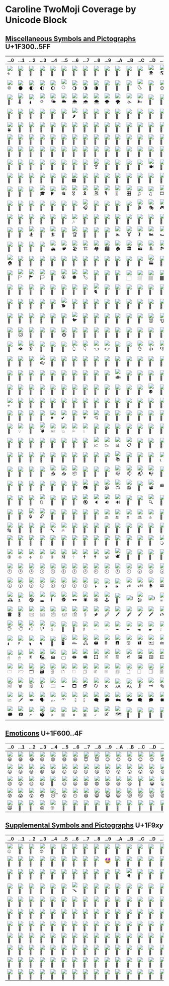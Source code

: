 # Caroline TwoMoji Coverage by Unicode Block

## [Miscellaneous Symbols and Pictographs](http://www.unicode.org/charts/beta/nameslist/c_1F300.html) U+1F300..5FF

| ...0	| ...1	| ...2	| ...3	| ...4	| ...5	| ...6	| ...7	| ...8	| ...9	| ...A	| ...B	| ...C	| ...D	| ...E	| ...F	|
| ----	| ----	| ----	| ----	| ----	| ----	| ----	| ----	| ----	| ----	| ----	| ----	| ----	| ----	| ----	| ----	|
| ![&#x1f300;](./png/1f300.png)	| ![&#x1f301;](./png/1f301.png)	| ![&#x1f302;](./png/1f302.png)	| ![&#x1f303;](./png/1f303.png)	| ![&#x1f304;](./png/1f304.png)	| ![&#x1f305;](./png/1f305.png)	| ![&#x1f306;](./png/1f306.png)	| ![&#x1f307;](./png/1f307.png)	| ![&#x1f308;](./png/1f308.png)	| ![&#x1f309;](./png/1f309.png)	| ![&#x1f30a;](./png/1f30a.png)	| ![&#x1f30b;](./png/1f30b.png)	| ![&#x1f30c;](./png/1f30c.png)	| ![&#x1f30d;](./png/1f30d.png)	| ![&#x1f30e;](./png/1f30e.png)	| ![&#x1f30f;](./png/1f30f.png)
| ![&#x1f310;](./png/1f310.png)	| ![&#x1f311;](./png/1f311.png)	| ![&#x1f312;](./png/1f312.png)	| ![&#x1f313;](./png/1f313.png)	| ![&#x1f314;](./png/1f314.png)	| ![&#x1f315;](./png/1f315.png)	| ![&#x1f316;](./png/1f316.png)	| ![&#x1f317;](./png/1f317.png)	| ![&#x1f318;](./png/1f318.png)	| ![&#x1f319;](./png/1f319.png)	| ![&#x1f31a;](./png/1f31a.png)	| ![&#x1f31b;](./png/1f31b.png)	| ![&#x1f31c;](./png/1f31c.png)	| ![&#x1f31d;](./png/1f31d.png)	| ![&#x1f31e;](./png/1f31e.png)	| ![&#x1f31f;](./png/1f31f.png)
| ![&#x1f320;](./png/1f320.png)	| ![&#x1f321;](./png/1f321.png)	| ![&#x1f322;](./png/1f322.png)	| ![&#x1f323;](./png/1f323.png)	| ![&#x1f324;](./png/1f324.png)	| ![&#x1f325;](./png/1f325.png)	| ![&#x1f326;](./png/1f326.png)	| ![&#x1f327;](./png/1f327.png)	| ![&#x1f328;](./png/1f328.png)	| ![&#x1f329;](./png/1f329.png)	| ![&#x1f32a;](./png/1f32a.png)	| ![&#x1f32b;](./png/1f32b.png)	| ![&#x1f32c;](./png/1f32c.png)	| ![&#x1f32d;](./png/1f32d.png)	| ![&#x1f32e;](./png/1f32e.png)	| ![&#x1f32f;](./png/1f32f.png)
| ![&#x1f330;](./png/1f330.png)	| ![&#x1f331;](./png/1f331.png)	| ![&#x1f332;](./png/1f332.png)	| ![&#x1f333;](./png/1f333.png)	| ![&#x1f334;](./png/1f334.png)	| ![&#x1f335;](./png/1f335.png)	| ![&#x1f336;](./png/1f336.png)	| ![&#x1f337;](./png/1f337.png)	| ![&#x1f338;](./png/1f338.png)	| ![&#x1f339;](./png/1f339.png)	| ![&#x1f33a;](./png/1f33a.png)	| ![&#x1f33b;](./png/1f33b.png)	| ![&#x1f33c;](./png/1f33c.png)	| ![&#x1f33d;](./png/1f33d.png)	| ![&#x1f33e;](./png/1f33e.png)	| ![&#x1f33f;](./png/1f33f.png)
| ![&#x1f340;](./png/1f340.png)	| ![&#x1f341;](./png/1f341.png)	| ![&#x1f342;](./png/1f342.png)	| ![&#x1f343;](./png/1f343.png)	| ![&#x1f344;](./png/1f344.png)	| ![&#x1f345;](./png/1f345.png)	| ![&#x1f346;](./png/1f346.png)	| ![&#x1f347;](./png/1f347.png)	| ![&#x1f348;](./png/1f348.png)	| ![&#x1f349;](./png/1f349.png)	| ![&#x1f34a;](./png/1f34a.png)	| ![&#x1f34b;](./png/1f34b.png)	| ![&#x1f34c;](./png/1f34c.png)	| ![&#x1f34d;](./png/1f34d.png)	| ![&#x1f34e;](./png/1f34e.png)	| ![&#x1f34f;](./png/1f34f.png)
| ![&#x1f350;](./png/1f350.png)	| ![&#x1f351;](./png/1f351.png)	| ![&#x1f352;](./png/1f352.png)	| ![&#x1f353;](./png/1f353.png)	| ![&#x1f354;](./png/1f354.png)	| ![&#x1f355;](./png/1f355.png)	| ![&#x1f356;](./png/1f356.png)	| ![&#x1f357;](./png/1f357.png)	| ![&#x1f358;](./png/1f358.png)	| ![&#x1f359;](./png/1f359.png)	| ![&#x1f35a;](./png/1f35a.png)	| ![&#x1f35b;](./png/1f35b.png)	| ![&#x1f35c;](./png/1f35c.png)	| ![&#x1f35d;](./png/1f35d.png)	| ![&#x1f35e;](./png/1f35e.png)	| ![&#x1f35f;](./png/1f35f.png)
| ![&#x1f360;](./png/1f360.png)	| ![&#x1f361;](./png/1f361.png)	| ![&#x1f362;](./png/1f362.png)	| ![&#x1f363;](./png/1f363.png)	| ![&#x1f364;](./png/1f364.png)	| ![&#x1f365;](./png/1f365.png)	| ![&#x1f366;](./png/1f366.png)	| ![&#x1f367;](./png/1f367.png)	| ![&#x1f368;](./png/1f368.png)	| ![&#x1f369;](./png/1f369.png)	| ![&#x1f36a;](./png/1f36a.png)	| ![&#x1f36b;](./png/1f36b.png)	| ![&#x1f36c;](./png/1f36c.png)	| ![&#x1f36d;](./png/1f36d.png)	| ![&#x1f36e;](./png/1f36e.png)	| ![&#x1f36f;](./png/1f36f.png)
| ![&#x1f370;](./png/1f370.png)	| ![&#x1f371;](./png/1f371.png)	| ![&#x1f372;](./png/1f372.png)	| ![&#x1f373;](./png/1f373.png)	| ![&#x1f374;](./png/1f374.png)	| ![&#x1f375;](./png/1f375.png)	| ![&#x1f376;](./png/1f376.png)	| ![&#x1f377;](./png/1f377.png)	| ![&#x1f378;](./png/1f378.png)	| ![&#x1f379;](./png/1f379.png)	| ![&#x1f37a;](./png/1f37a.png)	| ![&#x1f37b;](./png/1f37b.png)	| ![&#x1f37c;](./png/1f37c.png)	| ![&#x1f37d;](./png/1f37d.png)	| ![&#x1f37e;](./png/1f37e.png)	| ![&#x1f37f;](./png/1f37f.png)
| ![&#x1f380;](./png/1f380.png)	| ![&#x1f381;](./png/1f381.png)	| ![&#x1f382;](./png/1f382.png)	| ![&#x1f383;](./png/1f383.png)	| ![&#x1f384;](./png/1f384.png)	| ![&#x1f385;](./png/1f385.png)	| ![&#x1f386;](./png/1f386.png)	| ![&#x1f387;](./png/1f387.png)	| ![&#x1f388;](./png/1f388.png)	| ![&#x1f389;](./png/1f389.png)	| ![&#x1f38a;](./png/1f38a.png)	| ![&#x1f38b;](./png/1f38b.png)	| ![&#x1f38c;](./png/1f38c.png)	| ![&#x1f38d;](./png/1f38d.png)	| ![&#x1f38e;](./png/1f38e.png)	| ![&#x1f38f;](./png/1f38f.png)
| ![&#x1f390;](./png/1f390.png)	| ![&#x1f391;](./png/1f391.png)	| ![&#x1f392;](./png/1f392.png)	| ![&#x1f393;](./png/1f393.png)	| ![&#x1f394;](./png/1f394.png)	| ![&#x1f395;](./png/1f395.png)	| ![&#x1f396;](./png/1f396.png)	| ![&#x1f397;](./png/1f397.png)	| ![&#x1f398;](./png/1f398.png)	| ![&#x1f399;](./png/1f399.png)	| ![&#x1f39a;](./png/1f39a.png)	| ![&#x1f39b;](./png/1f39b.png)	| ![&#x1f39c;](./png/1f39c.png)	| ![&#x1f39d;](./png/1f39d.png)	| ![&#x1f39e;](./png/1f39e.png)	| ![&#x1f39f;](./png/1f39f.png)
| ![&#x1f3a0;](./png/1f3a0.png)	| ![&#x1f3a1;](./png/1f3a1.png)	| ![&#x1f3a2;](./png/1f3a2.png)	| ![&#x1f3a3;](./png/1f3a3.png)	| ![&#x1f3a4;](./png/1f3a4.png)	| ![&#x1f3a5;](./png/1f3a5.png)	| ![&#x1f3a6;](./png/1f3a6.png)	| ![&#x1f3a7;](./png/1f3a7.png)	| ![&#x1f3a8;](./png/1f3a8.png)	| ![&#x1f3a9;](./png/1f3a9.png)	| ![&#x1f3aa;](./png/1f3aa.png)	| ![&#x1f3ab;](./png/1f3ab.png)	| ![&#x1f3ac;](./png/1f3ac.png)	| ![&#x1f3ad;](./png/1f3ad.png)	| ![&#x1f3ae;](./png/1f3ae.png)	| ![&#x1f3af;](./png/1f3af.png)
| ![&#x1f3b0;](./png/1f3b0.png)	| ![&#x1f3b1;](./png/1f3b1.png)	| ![&#x1f3b2;](./png/1f3b2.png)	| ![&#x1f3b3;](./png/1f3b3.png)	| ![&#x1f3b4;](./png/1f3b4.png)	| ![&#x1f3b5;](./png/1f3b5.png)	| ![&#x1f3b6;](./png/1f3b6.png)	| ![&#x1f3b7;](./png/1f3b7.png)	| ![&#x1f3b8;](./png/1f3b8.png)	| ![&#x1f3b9;](./png/1f3b9.png)	| ![&#x1f3ba;](./png/1f3ba.png)	| ![&#x1f3bb;](./png/1f3bb.png)	| ![&#x1f3bc;](./png/1f3bc.png)	| ![&#x1f3bd;](./png/1f3bd.png)	| ![&#x1f3be;](./png/1f3be.png)	| ![&#x1f3bf;](./png/1f3bf.png)
| ![&#x1f3c0;](./png/1f3c0.png)	| ![&#x1f3c1;](./png/1f3c1.png)	| ![&#x1f3c2;](./png/1f3c2.png)	| ![&#x1f3c3;](./png/1f3c3.png)	| ![&#x1f3c4;](./png/1f3c4.png)	| ![&#x1f3c5;](./png/1f3c5.png)	| ![&#x1f3c6;](./png/1f3c6.png)	| ![&#x1f3c7;](./png/1f3c7.png)	| ![&#x1f3c8;](./png/1f3c8.png)	| ![&#x1f3c9;](./png/1f3c9.png)	| ![&#x1f3ca;](./png/1f3ca.png)	| ![&#x1f3cb;](./png/1f3cb.png)	| ![&#x1f3cc;](./png/1f3cc.png)	| ![&#x1f3cd;](./png/1f3cd.png)	| ![&#x1f3ce;](./png/1f3ce.png)	| ![&#x1f3cf;](./png/1f3cf.png)
| ![&#x1f3d0;](./png/1f3d0.png)	| ![&#x1f3d1;](./png/1f3d1.png)	| ![&#x1f3d2;](./png/1f3d2.png)	| ![&#x1f3d3;](./png/1f3d3.png)	| ![&#x1f3d4;](./png/1f3d4.png)	| ![&#x1f3d5;](./png/1f3d5.png)	| ![&#x1f3d6;](./png/1f3d6.png)	| ![&#x1f3d7;](./png/1f3d7.png)	| ![&#x1f3d8;](./png/1f3d8.png)	| ![&#x1f3d9;](./png/1f3d9.png)	| ![&#x1f3da;](./png/1f3da.png)	| ![&#x1f3db;](./png/1f3db.png)	| ![&#x1f3dc;](./png/1f3dc.png)	| ![&#x1f3dd;](./png/1f3dd.png)	| ![&#x1f3de;](./png/1f3de.png)	| ![&#x1f3df;](./png/1f3df.png)
| ![&#x1f3e0;](./png/1f3e0.png)	| ![&#x1f3e1;](./png/1f3e1.png)	| ![&#x1f3e2;](./png/1f3e2.png)	| ![&#x1f3e3;](./png/1f3e3.png)	| ![&#x1f3e4;](./png/1f3e4.png)	| ![&#x1f3e5;](./png/1f3e5.png)	| ![&#x1f3e6;](./png/1f3e6.png)	| ![&#x1f3e7;](./png/1f3e7.png)	| ![&#x1f3e8;](./png/1f3e8.png)	| ![&#x1f3e9;](./png/1f3e9.png)	| ![&#x1f3ea;](./png/1f3ea.png)	| ![&#x1f3eb;](./png/1f3eb.png)	| ![&#x1f3ec;](./png/1f3ec.png)	| ![&#x1f3ed;](./png/1f3ed.png)	| ![&#x1f3ee;](./png/1f3ee.png)	| ![&#x1f3ef;](./png/1f3ef.png)
| ![&#x1f3f0;](./png/1f3f0.png)	| ![&#x1f3f1;](./png/1f3f1.png)	| ![&#x1f3f2;](./png/1f3f2.png)	| ![&#x1f3f3;](./png/1f3f3.png)	| ![&#x1f3f4;](./png/1f3f4.png)	| ![&#x1f3f5;](./png/1f3f5.png)	| ![&#x1f3f6;](./png/1f3f6.png)	| ![&#x1f3f7;](./png/1f3f7.png)	| ![&#x1f3f8;](./png/1f3f8.png)	| ![&#x1f3f9;](./png/1f3f9.png)	| ![&#x1f3fa;](./png/1f3fa.png)	| ![&#x1f3fb;](./png/1f3fb.png)	| ![&#x1f3fc;](./png/1f3fc.png)	| ![&#x1f3fd;](./png/1f3fd.png)	| ![&#x1f3fe;](./png/1f3fe.png)	| ![&#x1f3ff;](./png/1f3ff.png)
| ![&#x1f400;](./png/1f400.png)	| ![&#x1f401;](./png/1f401.png)	| ![&#x1f402;](./png/1f402.png)	| ![&#x1f403;](./png/1f403.png)	| ![&#x1f404;](./png/1f404.png)	| ![&#x1f405;](./png/1f405.png)	| ![&#x1f406;](./png/1f406.png)	| ![&#x1f407;](./png/1f407.png)	| ![&#x1f408;](./png/1f408.png)	| ![&#x1f409;](./png/1f409.png)	| ![&#x1f40a;](./png/1f40a.png)	| ![&#x1f40b;](./png/1f40b.png)	| ![&#x1f40c;](./png/1f40c.png)	| ![&#x1f40d;](./png/1f40d.png)	| ![&#x1f40e;](./png/1f40e.png)	| ![&#x1f40f;](./png/1f40f.png)
| ![&#x1f410;](./png/1f410.png)	| ![&#x1f411;](./png/1f411.png)	| ![&#x1f412;](./png/1f412.png)	| ![&#x1f413;](./png/1f413.png)	| ![&#x1f414;](./png/1f414.png)	| ![&#x1f415;](./png/1f415.png)	| ![&#x1f416;](./png/1f416.png)	| ![&#x1f417;](./png/1f417.png)	| ![&#x1f418;](./png/1f418.png)	| ![&#x1f419;](./png/1f419.png)	| ![&#x1f41a;](./png/1f41a.png)	| ![&#x1f41b;](./png/1f41b.png)	| ![&#x1f41c;](./png/1f41c.png)	| ![&#x1f41d;](./png/1f41d.png)	| ![&#x1f41e;](./png/1f41e.png)	| ![&#x1f41f;](./png/1f41f.png)
| ![&#x1f420;](./png/1f420.png)	| ![&#x1f421;](./png/1f421.png)	| ![&#x1f422;](./png/1f422.png)	| ![&#x1f423;](./png/1f423.png)	| ![&#x1f424;](./png/1f424.png)	| ![&#x1f425;](./png/1f425.png)	| ![&#x1f426;](./png/1f426.png)	| ![&#x1f427;](./png/1f427.png)	| ![&#x1f428;](./png/1f428.png)	| ![&#x1f429;](./png/1f429.png)	| ![&#x1f42a;](./png/1f42a.png)	| ![&#x1f42b;](./png/1f42b.png)	| ![&#x1f42c;](./png/1f42c.png)	| ![&#x1f42d;](./png/1f42d.png)	| ![&#x1f42e;](./png/1f42e.png)	| ![&#x1f42f;](./png/1f42f.png)
| ![&#x1f430;](./png/1f430.png)	| ![&#x1f431;](./png/1f431.png)	| ![&#x1f432;](./png/1f432.png)	| ![&#x1f433;](./png/1f433.png)	| ![&#x1f434;](./png/1f434.png)	| ![&#x1f435;](./png/1f435.png)	| ![&#x1f436;](./png/1f436.png)	| ![&#x1f437;](./png/1f437.png)	| ![&#x1f438;](./png/1f438.png)	| ![&#x1f439;](./png/1f439.png)	| ![&#x1f43a;](./png/1f43a.png)	| ![&#x1f43b;](./png/1f43b.png)	| ![&#x1f43c;](./png/1f43c.png)	| ![&#x1f43d;](./png/1f43d.png)	| ![&#x1f43e;](./png/1f43e.png)	| ![&#x1f43f;](./png/1f43f.png)
| ![&#x1f440;](./png/1f440.png)	| ![&#x1f441;](./png/1f441.png)	| ![&#x1f442;](./png/1f442.png)	| ![&#x1f443;](./png/1f443.png)	| ![&#x1f444;](./png/1f444.png)	| ![&#x1f445;](./png/1f445.png)	| ![&#x1f446;](./png/1f446.png)	| ![&#x1f447;](./png/1f447.png)	| ![&#x1f448;](./png/1f448.png)	| ![&#x1f449;](./png/1f449.png)	| ![&#x1f44a;](./png/1f44a.png)	| ![&#x1f44b;](./png/1f44b.png)	| ![&#x1f44c;](./png/1f44c.png)	| ![&#x1f44d;](./png/1f44d.png)	| ![&#x1f44e;](./png/1f44e.png)	| ![&#x1f44f;](./png/1f44f.png)
| ![&#x1f450;](./png/1f450.png)	| ![&#x1f451;](./png/1f451.png)	| ![&#x1f452;](./png/1f452.png)	| ![&#x1f453;](./png/1f453.png)	| ![&#x1f454;](./png/1f454.png)	| ![&#x1f455;](./png/1f455.png)	| ![&#x1f456;](./png/1f456.png)	| ![&#x1f457;](./png/1f457.png)	| ![&#x1f458;](./png/1f458.png)	| ![&#x1f459;](./png/1f459.png)	| ![&#x1f45a;](./png/1f45a.png)	| ![&#x1f45b;](./png/1f45b.png)	| ![&#x1f45c;](./png/1f45c.png)	| ![&#x1f45d;](./png/1f45d.png)	| ![&#x1f45e;](./png/1f45e.png)	| ![&#x1f45f;](./png/1f45f.png)
| ![&#x1f460;](./png/1f460.png)	| ![&#x1f461;](./png/1f461.png)	| ![&#x1f462;](./png/1f462.png)	| ![&#x1f463;](./png/1f463.png)	| ![&#x1f464;](./png/1f464.png)	| ![&#x1f465;](./png/1f465.png)	| ![&#x1f466;](./png/1f466.png)	| ![&#x1f467;](./png/1f467.png)	| ![&#x1f468;](./png/1f468.png)	| ![&#x1f469;](./png/1f469.png)	| ![&#x1f46a;](./png/1f46a.png)	| ![&#x1f46b;](./png/1f46b.png)	| ![&#x1f46c;](./png/1f46c.png)	| ![&#x1f46d;](./png/1f46d.png)	| ![&#x1f46e;](./png/1f46e.png)	| ![&#x1f46f;](./png/1f46f.png)
| ![&#x1f470;](./png/1f470.png)	| ![&#x1f471;](./png/1f471.png)	| ![&#x1f472;](./png/1f472.png)	| ![&#x1f473;](./png/1f473.png)	| ![&#x1f474;](./png/1f474.png)	| ![&#x1f475;](./png/1f475.png)	| ![&#x1f476;](./png/1f476.png)	| ![&#x1f477;](./png/1f477.png)	| ![&#x1f478;](./png/1f478.png)	| ![&#x1f479;](./png/1f479.png)	| ![&#x1f47a;](./png/1f47a.png)	| ![&#x1f47b;](./png/1f47b.png)	| ![&#x1f47c;](./png/1f47c.png)	| ![&#x1f47d;](./png/1f47d.png)	| ![&#x1f47e;](./png/1f47e.png)	| ![&#x1f47f;](./png/1f47f.png)
| ![&#x1f480;](./png/1f480.png)	| ![&#x1f481;](./png/1f481.png)	| ![&#x1f482;](./png/1f482.png)	| ![&#x1f483;](./png/1f483.png)	| ![&#x1f484;](./png/1f484.png)	| ![&#x1f485;](./png/1f485.png)	| ![&#x1f486;](./png/1f486.png)	| ![&#x1f487;](./png/1f487.png)	| ![&#x1f488;](./png/1f488.png)	| ![&#x1f489;](./png/1f489.png)	| ![&#x1f48a;](./png/1f48a.png)	| ![&#x1f48b;](./png/1f48b.png)	| ![&#x1f48c;](./png/1f48c.png)	| ![&#x1f48d;](./png/1f48d.png)	| ![&#x1f48e;](./png/1f48e.png)	| ![&#x1f48f;](./png/1f48f.png)
| ![&#x1f490;](./png/1f490.png)	| ![&#x1f491;](./png/1f491.png)	| ![&#x1f492;](./png/1f492.png)	| ![&#x1f493;](./png/1f493.png)	| ![&#x1f494;](./png/1f494.png)	| ![&#x1f495;](./png/1f495.png)	| ![&#x1f496;](./png/1f496.png)	| ![&#x1f497;](./png/1f497.png)	| ![&#x1f498;](./png/1f498.png)	| ![&#x1f499;](./png/1f499.png)	| ![&#x1f49a;](./png/1f49a.png)	| ![&#x1f49b;](./png/1f49b.png)	| ![&#x1f49c;](./png/1f49c.png)	| ![&#x1f49d;](./png/1f49d.png)	| ![&#x1f49e;](./png/1f49e.png)	| ![&#x1f49f;](./png/1f49f.png)
| ![&#x1f4a0;](./png/1f4a0.png)	| ![&#x1f4a1;](./png/1f4a1.png)	| ![&#x1f4a2;](./png/1f4a2.png)	| ![&#x1f4a3;](./png/1f4a3.png)	| ![&#x1f4a4;](./png/1f4a4.png)	| ![&#x1f4a5;](./png/1f4a5.png)	| ![&#x1f4a6;](./png/1f4a6.png)	| ![&#x1f4a7;](./png/1f4a7.png)	| ![&#x1f4a8;](./png/1f4a8.png)	| ![&#x1f4a9;](./png/1f4a9.png)	| ![&#x1f4aa;](./png/1f4aa.png)	| ![&#x1f4ab;](./png/1f4ab.png)	| ![&#x1f4ac;](./png/1f4ac.png)	| ![&#x1f4ad;](./png/1f4ad.png)	| ![&#x1f4ae;](./png/1f4ae.png)	| ![&#x1f4af;](./png/1f4af.png)	| ![&#x1f4b0;](./png/1f4b0.png)	| ![&#x1f4b1;](./png/1f4b1.png)	| ![&#x1f4b2;](./png/1f4b2.png)	| ![&#x1f4b3;](./png/1f4b3.png)	| ![&#x1f4b4;](./png/1f4b4.png)	| ![&#x1f4b5;](./png/1f4b5.png)	| ![&#x1f4b6;](./png/1f4b6.png)	| ![&#x1f4b7;](./png/1f4b7.png)	| ![&#x1f4b8;](./png/1f4b8.png)	| ![&#x1f4b9;](./png/1f4b9.png)	| ![&#x1f4ba;](./png/1f4ba.png)	| ![&#x1f4bb;](./png/1f4bb.png)	| ![&#x1f4bc;](./png/1f4bc.png)	| ![&#x1f4bd;](./png/1f4bd.png)	| ![&#x1f4be;](./png/1f4be.png)	| ![&#x1f4bf;](./png/1f4bf.png)
| ![&#x1f4c0;](./png/1f4c0.png)	| ![&#x1f4c1;](./png/1f4c1.png)	| ![&#x1f4c2;](./png/1f4c2.png)	| ![&#x1f4c3;](./png/1f4c3.png)	| ![&#x1f4c4;](./png/1f4c4.png)	| ![&#x1f4c5;](./png/1f4c5.png)	| ![&#x1f4c6;](./png/1f4c6.png)	| ![&#x1f4c7;](./png/1f4c7.png)	| ![&#x1f4c8;](./png/1f4c8.png)	| ![&#x1f4c9;](./png/1f4c9.png)	| ![&#x1f4ca;](./png/1f4ca.png)	| ![&#x1f4cb;](./png/1f4cb.png)	| ![&#x1f4cc;](./png/1f4cc.png)	| ![&#x1f4cd;](./png/1f4cd.png)	| ![&#x1f4ce;](./png/1f4ce.png)	| ![&#x1f4cf;](./png/1f4cf.png)
| ![&#x1f4d0;](./png/1f4d0.png)	| ![&#x1f4d1;](./png/1f4d1.png)	| ![&#x1f4d2;](./png/1f4d2.png)	| ![&#x1f4d3;](./png/1f4d3.png)	| ![&#x1f4d4;](./png/1f4d4.png)	| ![&#x1f4d5;](./png/1f4d5.png)	| ![&#x1f4d6;](./png/1f4d6.png)	| ![&#x1f4d7;](./png/1f4d7.png)	| ![&#x1f4d8;](./png/1f4d8.png)	| ![&#x1f4d9;](./png/1f4d9.png)	| ![&#x1f4da;](./png/1f4da.png)	| ![&#x1f4db;](./png/1f4db.png)	| ![&#x1f4dc;](./png/1f4dc.png)	| ![&#x1f4dd;](./png/1f4dd.png)	| ![&#x1f4de;](./png/1f4de.png)	| ![&#x1f4df;](./png/1f4df.png)
| ![&#x1f4e0;](./png/1f4e0.png)	| ![&#x1f4e1;](./png/1f4e1.png)	| ![&#x1f4e2;](./png/1f4e2.png)	| ![&#x1f4e3;](./png/1f4e3.png)	| ![&#x1f4e4;](./png/1f4e4.png)	| ![&#x1f4e5;](./png/1f4e5.png)	| ![&#x1f4e6;](./png/1f4e6.png)	| ![&#x1f4e7;](./png/1f4e7.png)	| ![&#x1f4e8;](./png/1f4e8.png)	| ![&#x1f4e9;](./png/1f4e9.png)	| ![&#x1f4ea;](./png/1f4ea.png)	| ![&#x1f4eb;](./png/1f4eb.png)	| ![&#x1f4ec;](./png/1f4ec.png)	| ![&#x1f4ed;](./png/1f4ed.png)	| ![&#x1f4ee;](./png/1f4ee.png)	| ![&#x1f4ef;](./png/1f4ef.png)
| ![&#x1f4f0;](./png/1f4f0.png)	| ![&#x1f4f1;](./png/1f4f1.png)	| ![&#x1f4f2;](./png/1f4f2.png)	| ![&#x1f4f3;](./png/1f4f3.png)	| ![&#x1f4f4;](./png/1f4f4.png)	| ![&#x1f4f5;](./png/1f4f5.png)	| ![&#x1f4f6;](./png/1f4f6.png)	| ![&#x1f4f7;](./png/1f4f7.png)	| ![&#x1f4f8;](./png/1f4f8.png)	| ![&#x1f4f9;](./png/1f4f9.png)	| ![&#x1f4fa;](./png/1f4fa.png)	| ![&#x1f4fb;](./png/1f4fb.png)	| ![&#x1f4fc;](./png/1f4fc.png)	| ![&#x1f4fd;](./png/1f4fd.png)	| &#x1f4fe;	| ![&#x1f4ff;](./png/1f4ff.png)
| ![&#x1f500;](./png/1f500.png)	| ![&#x1f501;](./png/1f501.png)	| ![&#x1f502;](./png/1f502.png)	| ![&#x1f503;](./png/1f503.png)	| ![&#x1f504;](./png/1f504.png)	| ![&#x1f505;](./png/1f505.png)	| ![&#x1f506;](./png/1f506.png)	| ![&#x1f507;](./png/1f507.png)	| ![&#x1f508;](./png/1f508.png)	| ![&#x1f509;](./png/1f509.png)	| ![&#x1f50a;](./png/1f50a.png)	| ![&#x1f50b;](./png/1f50b.png)	| ![&#x1f50c;](./png/1f50c.png)	| ![&#x1f50d;](./png/1f50d.png)	| ![&#x1f50e;](./png/1f50e.png)	| ![&#x1f50f;](./png/1f50f.png)
| ![&#x1f510;](./png/1f510.png)	| ![&#x1f511;](./png/1f511.png)	| ![&#x1f512;](./png/1f512.png)	| ![&#x1f513;](./png/1f513.png)	| ![&#x1f514;](./png/1f514.png)	| ![&#x1f515;](./png/1f515.png)	| ![&#x1f516;](./png/1f516.png)	| ![&#x1f517;](./png/1f517.png)	| ![&#x1f518;](./png/1f518.png)	| ![&#x1f519;](./png/1f519.png)	| ![&#x1f51a;](./png/1f51a.png)	| ![&#x1f51b;](./png/1f51b.png)	| ![&#x1f51c;](./png/1f51c.png)	| ![&#x1f51d;](./png/1f51d.png)	| ![&#x1f51e;](./png/1f51e.png)	| ![&#x1f51f;](./png/1f51f.png)
| ![&#x1f520;](./png/1f520.png)	| ![&#x1f521;](./png/1f521.png)	| ![&#x1f522;](./png/1f522.png)	| ![&#x1f523;](./png/1f523.png)	| ![&#x1f524;](./png/1f524.png)	| ![&#x1f525;](./png/1f525.png)	| ![&#x1f526;](./png/1f526.png)	| ![&#x1f527;](./png/1f527.png)	| ![&#x1f528;](./png/1f528.png)	| ![&#x1f529;](./png/1f529.png)	| ![&#x1f52a;](./png/1f52a.png)	| ![&#x1f52b;](./png/1f52b.png)	| ![&#x1f52c;](./png/1f52c.png)	| ![&#x1f52d;](./png/1f52d.png)	| ![&#x1f52e;](./png/1f52e.png)	| ![&#x1f52f;](./png/1f52f.png)
| ![&#x1f530;](./png/1f530.png)	| ![&#x1f531;](./png/1f531.png)	| ![&#x1f532;](./png/1f532.png)	| ![&#x1f533;](./png/1f533.png)	| ![&#x1f534;](./png/1f534.png)	| ![&#x1f535;](./png/1f535.png)	| ![&#x1f536;](./png/1f536.png)	| ![&#x1f537;](./png/1f537.png)	| ![&#x1f538;](./png/1f538.png)	| ![&#x1f539;](./png/1f539.png)	| ![&#x1f53a;](./png/1f53a.png)	| ![&#x1f53b;](./png/1f53b.png)	| ![&#x1f53c;](./png/1f53c.png)	| ![&#x1f53d;](./png/1f53d.png)	| ![&#x1f53e;](./png/1f53e.png)	| ![&#x1f53f;](./png/1f53f.png)	|
| ![&#x1f540;](./png/1f540.png)	| ![&#x1f541;](./png/1f541.png)	| ![&#x1f542;](./png/1f542.png)	| ![&#x1f543;](./png/1f543.png)	| ![&#x1f544;](./png/1f544.png)	| ![&#x1f545;](./png/1f545.png)	| ![&#x1f546;](./png/1f546.png)	| ![&#x1f547;](./png/1f547.png)	| ![&#x1f548;](./png/1f548.png)	| ![&#x1f549;](./png/1f549.png)	| ![&#x1f54a;](./png/1f54a.png)	| ![&#x1f54b;](./png/1f54b.png)	| ![&#x1f54c;](./png/1f54c.png)	| ![&#x1f54d;](./png/1f54d.png)	| ![&#x1f54e;](./png/1f54e.png)	| ![&#x1f54f;](./png/1f54f.png)	|
| ![&#x1f550;](./png/1f550.png)	| ![&#x1f551;](./png/1f551.png)	| ![&#x1f552;](./png/1f552.png)	| ![&#x1f553;](./png/1f553.png)	| ![&#x1f554;](./png/1f554.png)	| ![&#x1f555;](./png/1f555.png)	| ![&#x1f556;](./png/1f556.png)	| ![&#x1f557;](./png/1f557.png)	| ![&#x1f558;](./png/1f558.png)	| ![&#x1f559;](./png/1f559.png)	| ![&#x1f55a;](./png/1f55a.png)	| ![&#x1f55b;](./png/1f55b.png)	| ![&#x1f55c;](./png/1f55c.png)	| ![&#x1f55d;](./png/1f55d.png)	| ![&#x1f55e;](./png/1f55e.png)	| ![&#x1f55f;](./png/1f55f.png)
| ![&#x1f560;](./png/1f560.png)	| ![&#x1f561;](./png/1f561.png)	| ![&#x1f562;](./png/1f562.png)	| ![&#x1f563;](./png/1f563.png)	| ![&#x1f564;](./png/1f564.png)	| ![&#x1f565;](./png/1f565.png)	| ![&#x1f566;](./png/1f566.png)	| ![&#x1f567;](./png/1f567.png)	| ![&#x1f568;](./png/1f568.png)	| ![&#x1f569;](./png/1f569.png)	| ![&#x1f56a;](./png/1f56a.png)	| ![&#x1f56b;](./png/1f56b.png)	| ![&#x1f56c;](./png/1f56c.png)	| ![&#x1f56d;](./png/1f56d.png)	| ![&#x1f56e;](./png/1f56e.png)	| ![&#x1f56f;](./png/1f56f.png)
| ![&#x1f570;](./png/1f570.png)	| ![&#x1f571;](./png/1f571.png)	| ![&#x1f572;](./png/1f572.png)	| ![&#x1f573;](./png/1f573.png)	| ![&#x1f574;](./png/1f574.png)	| ![&#x1f575;](./png/1f575.png)	| ![&#x1f576;](./png/1f576.png)	| ![&#x1f577;](./png/1f577.png)	| ![&#x1f578;](./png/1f578.png)	| ![&#x1f579;](./png/1f579.png)	| ![&#x1f57a;](./png/1f57a.png)	| ![&#x1f57b;](./png/1f57b.png)	| ![&#x1f57c;](./png/1f57c.png)	| ![&#x1f57d;](./png/1f57d.png)	| ![&#x1f57e;](./png/1f57e.png)	| ![&#x1f57f;](./png/1f57f.png)	|
| ![&#x1f580;](./png/1f580.png)	| ![&#x1f581;](./png/1f581.png)	| ![&#x1f582;](./png/1f582.png)	| ![&#x1f583;](./png/1f583.png)	| ![&#x1f584;](./png/1f584.png)	| ![&#x1f585;](./png/1f585.png)	| ![&#x1f586;](./png/1f586.png)	| ![&#x1f587;](./png/1f587.png)	| ![&#x1f588;](./png/1f588.png)	| ![&#x1f589;](./png/1f589.png)	| ![&#x1f58a;](./png/1f58a.png)	| ![&#x1f58b;](./png/1f58b.png)	| ![&#x1f58c;](./png/1f58c.png)	| ![&#x1f58d;](./png/1f58d.png)	| ![&#x1f58e;](./png/1f58e.png)	| ![&#x1f58f;](./png/1f58f.png)	|
| ![&#x1f590;](./png/1f590.png)	| ![&#x1f591;](./png/1f591.png)	| ![&#x1f592;](./png/1f592.png)	| ![&#x1f593;](./png/1f593.png)	| ![&#x1f594;](./png/1f594.png)	| ![&#x1f595;](./png/1f595.png)	| ![&#x1f596;](./png/1f596.png)	| ![&#x1f597;](./png/1f597.png)	| ![&#x1f598;](./png/1f598.png)	| ![&#x1f599;](./png/1f599.png)	| ![&#x1f59a;](./png/1f59a.png)	| ![&#x1f59b;](./png/1f59b.png)	| ![&#x1f59c;](./png/1f59c.png)	| ![&#x1f59d;](./png/1f59d.png)	| ![&#x1f59e;](./png/1f59e.png)	| ![&#x1f59f;](./png/1f59f.png)	|
| ![&#x1f5a0;](./png/1f5a0.png)	| ![&#x1f5a1;](./png/1f5a1.png)	| ![&#x1f5a2;](./png/1f5a2.png)	| ![&#x1f5a3;](./png/1f5a3.png)	| ![&#x1f5a4;](./png/1f5a4.png)	| ![&#x1f5a5;](./png/1f5a5.png)	| ![&#x1f5a6;](./png/1f5a6.png)	| ![&#x1f5a7;](./png/1f5a7.png)	| ![&#x1f5a8;](./png/1f5a8.png)	| ![&#x1f5a9;](./png/1f5a9.png)	| ![&#x1f5aa;](./png/1f5aa.png)	| ![&#x1f5ab;](./png/1f5ab.png)	| ![&#x1f5ac;](./png/1f5ac.png)	| ![&#x1f5ad;](./png/1f5ad.png)	| ![&#x1f5ae;](./png/1f5ae.png)	| ![&#x1f5af;](./png/1f5af.png)	|
| ![&#x1f5b0;](./png/1f5b0.png)	| ![&#x1f5b1;](./png/1f5b1.png)	| ![&#x1f5b2;](./png/1f5b2.png)	| ![&#x1f5b3;](./png/1f5b3.png)	| ![&#x1f5b4;](./png/1f5b4.png)	| ![&#x1f5b5;](./png/1f5b5.png)	| ![&#x1f5b6;](./png/1f5b6.png)	| ![&#x1f5b7;](./png/1f5b7.png)	| ![&#x1f5b8;](./png/1f5b8.png)	| ![&#x1f5b9;](./png/1f5b9.png)	| ![&#x1f5ba;](./png/1f5ba.png)	| ![&#x1f5bb;](./png/1f5bb.png)	| ![&#x1f5bc;](./png/1f5bc.png)	| ![&#x1f5bd;](./png/1f5bd.png)	| ![&#x1f5be;](./png/1f5be.png)	| ![&#x1f5bf;](./png/1f5bf.png)	|
| ![&#x1f5c0;](./png/1f5c0.png)	| ![&#x1f5c1;](./png/1f5c1.png)	| ![&#x1f5c2;](./png/1f5c2.png)	| ![&#x1f5c3;](./png/1f5c3.png)	| ![&#x1f5c4;](./png/1f5c4.png)	| ![&#x1f5c5;](./png/1f5c5.png)	| ![&#x1f5c6;](./png/1f5c6.png)	| ![&#x1f5c7;](./png/1f5c7.png)	| ![&#x1f5c8;](./png/1f5c8.png)	| ![&#x1f5c9;](./png/1f5c9.png)	| ![&#x1f5ca;](./png/1f5ca.png)	| ![&#x1f5cb;](./png/1f5cb.png)	| ![&#x1f5cc;](./png/1f5cc.png)	| ![&#x1f5cd;](./png/1f5cd.png)	| ![&#x1f5ce;](./png/1f5ce.png)	| ![&#x1f5cf;](./png/1f5cf.png)	|
| ![&#x1f5d0;](./png/1f5d0.png)	| ![&#x1f5d1;](./png/1f5d1.png)	| ![&#x1f5d2;](./png/1f5d2.png)	| ![&#x1f5d3;](./png/1f5d3.png)	| ![&#x1f5d4;](./png/1f5d4.png)	| ![&#x1f5d5;](./png/1f5d5.png)	| ![&#x1f5d6;](./png/1f5d6.png)	| ![&#x1f5d7;](./png/1f5d7.png)	| ![&#x1f5d8;](./png/1f5d8.png)	| ![&#x1f5d9;](./png/1f5d9.png)	| ![&#x1f5da;](./png/1f5da.png)	| ![&#x1f5db;](./png/1f5db.png)	| ![&#x1f5dc;](./png/1f5dc.png)	| ![&#x1f5dd;](./png/1f5dd.png)	| ![&#x1f5de;](./png/1f5de.png)	| ![&#x1f5df;](./png/1f5df.png)	|
| ![&#x1f5e0;](./png/1f5e0.png)	| ![&#x1f5e1;](./png/1f5e1.png)	| ![&#x1f5e2;](./png/1f5e2.png)	| ![&#x1f5e3;](./png/1f5e3.png)	| ![&#x1f5e4;](./png/1f5e4.png)	| ![&#x1f5e5;](./png/1f5e5.png)	| ![&#x1f5e6;](./png/1f5e6.png)	| ![&#x1f5e7;](./png/1f5e7.png)	| ![&#x1f5e8;](./png/1f5e8.png)	| ![&#x1f5e9;](./png/1f5e9.png)	| ![&#x1f5ea;](./png/1f5ea.png)	| ![&#x1f5eb;](./png/1f5eb.png)	| ![&#x1f5ec;](./png/1f5ec.png)	| ![&#x1f5ed;](./png/1f5ed.png)	| ![&#x1f5ee;](./png/1f5ee.png)	| ![&#x1f5ef;](./png/1f5ef.png)
| ![&#x1f5f0;](./png/1f5f0.png)	| ![&#x1f5f1;](./png/1f5f1.png)	| ![&#x1f5f2;](./png/1f5f2.png)	| ![&#x1f5f3;](./png/1f5f3.png)	| ![&#x1f5f4;](./png/1f5f4.png)	| ![&#x1f5f5;](./png/1f5f5.png)	| ![&#x1f5f6;](./png/1f5f6.png)	| ![&#x1f5f7;](./png/1f5f7.png)	| ![&#x1f5f8;](./png/1f5f8.png)	| ![&#x1f5f9;](./png/1f5f9.png)	| ![&#x1f5fa;](./png/1f5fa.png)	| ![&#x1f5fb;](./png/1f5fb.png)	| ![&#x1f5fc;](./png/1f5fc.png)	| ![&#x1f5fd;](./png/1f5fd.png)	| ![&#x1f5fe;](./png/1f5fe.png)	| ![&#x1f5ff;](./png/1f5ff.png)

## [Emoticons](http://www.unicode.org/charts/beta/nameslist/c_1F600.html) U+1F600..4F

| ...0	| ...1	| ...2	| ...3	| ...4	| ...5	| ...6	| ...7	| ...8	| ...9	| ...A	| ...B	| ...C	| ...D	| ...E	| ...F	|
| ----	| ----	| ----	| ----	| ----	| ----	| ----	| ----	| ----	| ----	| ----	| ----	| ----	| ----	| ----	| ----	|
| ![&#x1f600;](./png/1f600.png)	| ![&#x1f601;](./png/1f601.png)	| ![&#x1f602;](./png/1f602.png)	| ![&#x1f603;](./png/1f603.png)	| ![&#x1f604;](./png/1f604.png)	| ![&#x1f605;](./png/1f605.png)	| ![&#x1f606;](./png/1f606.png)	| ![&#x1f607;](./png/1f607.png)	| ![&#x1f608;](./png/1f608.png)	| ![&#x1f609;](./png/1f609.png)	| ![&#x1f60a;](./png/1f60a.png)	| ![&#x1f60b;](./png/1f60b.png)	| ![&#x1f60c;](./png/1f60c.png)	| ![&#x1f60d;](./png/1f60d.png)	| ![&#x1f60e;](./png/1f60e.png)	| ![&#x1f60f;](./png/1f60f.png)
| ![&#x1f610;](./png/1f610.png)	| ![&#x1f611;](./png/1f611.png)	| ![&#x1f612;](./png/1f612.png)	| ![&#x1f613;](./png/1f613.png)	| ![&#x1f614;](./png/1f614.png)	| ![&#x1f615;](./png/1f615.png)	| ![&#x1f616;](./png/1f616.png)	| ![&#x1f617;](./png/1f617.png)	| ![&#x1f618;](./png/1f618.png)	| ![&#x1f619;](./png/1f619.png)	| ![&#x1f61a;](./png/1f61a.png)	| ![&#x1f61b;](./png/1f61b.png)	| ![&#x1f61c;](./png/1f61c.png)	| ![&#x1f61d;](./png/1f61d.png)	| ![&#x1f61e;](./png/1f61e.png)	| ![&#x1f61f;](./png/1f61f.png)
| ![&#x1f620;](./png/1f620.png)	| ![&#x1f621;](./png/1f621.png)	| ![&#x1f622;](./png/1f622.png)	| ![&#x1f623;](./png/1f623.png)	| ![&#x1f624;](./png/1f624.png)	| ![&#x1f625;](./png/1f625.png)	| ![&#x1f626;](./png/1f626.png)	| ![&#x1f627;](./png/1f627.png)	| ![&#x1f628;](./png/1f628.png)	| ![&#x1f629;](./png/1f629.png)	| ![&#x1f62a;](./png/1f62a.png)	| ![&#x1f62b;](./png/1f62b.png)	| ![&#x1f62c;](./png/1f62c.png)	| ![&#x1f62d;](./png/1f62d.png)	| ![&#x1f62e;](./png/1f62e.png)	| ![&#x1f62f;](./png/1f62f.png)
| ![&#x1f630;](./png/1f630.png)	| ![&#x1f631;](./png/1f631.png)	| ![&#x1f632;](./png/1f632.png)	| ![&#x1f633;](./png/1f633.png)	| ![&#x1f634;](./png/1f634.png)	| ![&#x1f635;](./png/1f635.png)	| ![&#x1f636;](./png/1f636.png)	| ![&#x1f637;](./png/1f637.png)	| ![&#x1f638;](./png/1f638.png)	| ![&#x1f639;](./png/1f639.png)	| ![&#x1f63a;](./png/1f63a.png)	| ![&#x1f63b;](./png/1f63b.png)	| ![&#x1f63c;](./png/1f63c.png)	| ![&#x1f63d;](./png/1f63d.png)	| ![&#x1f63e;](./png/1f63e.png)	| ![&#x1f63f;](./png/1f63f.png)
| ![&#x1f640;](./png/1f640.png)	| ![&#x1f641;](./png/1f641.png)	| ![&#x1f642;](./png/1f642.png)	| ![&#x1f643;](./png/1f643.png)	| ![&#x1f644;](./png/1f644.png)	| ![&#x1f645;](./png/1f645.png)	| ![&#x1f646;](./png/1f646.png)	| ![&#x1f647;](./png/1f647.png)	| ![&#x1f648;](./png/1f648.png)	| ![&#x1f649;](./png/1f649.png)	| ![&#x1f64a;](./png/1f64a.png)	| ![&#x1f64b;](./png/1f64b.png)	| ![&#x1f64c;](./png/1f64c.png)	| ![&#x1f64d;](./png/1f64d.png)	| ![&#x1f64e;](./png/1f64e.png)	| ![&#x1f64f;](./png/1f64f.png)

## [Supplemental Symbols and Pictographs](http://www.unicode.org/charts/beta/nameslist/c_1F900.html) U+1F9*xy*

| ...0	| ...1	| ...2	| ...3	| ...4	| ...5	| ...6	| ...7	| ...8	| ...9	| ...A	| ...B	| ...C	| ...D	| ...E	| ...F	|
| ----	| ----	| ----	| ----	| ----	| ----	| ----	| ----	| ----	| ----	| ----	| ----	| ----	| ----	| ----	| ----	|
| ![&#x1f910;](./png/1f910.png)	| ![&#x1f911;](./png/1f911.png)	| ![&#x1f912;](./png/1f912.png)	| ![&#x1f913;](./png/1f913.png)	| ![&#x1f914;](./png/1f914.png)	| ![&#x1f915;](./png/1f915.png)	| ![&#x1f916;](./png/1f916.png)	| ![&#x1f917;](./png/1f917.png)	| ![&#x1f918;](./png/1f918.png)	| ![&#x1f919;](./png/1f919.png)	| ![&#x1f91a;](./png/1f91a.png)	| ![&#x1f91b;](./png/1f91b.png)	| ![&#x1f91c;](./png/1f91c.png)	| ![&#x1f91d;](./png/1f91d.png)	| ![&#x1f91e;](./png/1f91e.png)	| ![&#x1f91f;](./png/1f91f.png)	|
| ![&#x1f920;](./png/1f920.png)	| ![&#x1f921;](./png/1f921.png)	| ![&#x1f922;](./png/1f922.png)	| ![&#x1f923;](./png/1f923.png)	| ![&#x1f924;](./png/1f924.png)	| ![&#x1f925;](./png/1f925.png)	| ![&#x1f926;](./png/1f926.png)	| ![&#x1f927;](./png/1f927.png)	| ![&#x1f928;](./png/1f928.png)	| ![&#x1f929;](./png/1f929.png)	| ![&#x1f92a;](./png/1f92a.png)	| ![&#x1f92b;](./png/1f92b.png)	| ![&#x1f92c;](./png/1f92c.png)	| ![&#x1f92d;](./png/1f92d.png)	| ![&#x1f92e;](./png/1f92e.png)	| ![&#x1f92f;](./png/1f92f.png)	|
| ![&#x1f930;](./png/1f930.png)	| ![&#x1f931;](./png/1f931.png)	| ![&#x1f932;](./png/1f932.png)	| ![&#x1f933;](./png/1f933.png)	| ![&#x1f934;](./png/1f934.png)	| ![&#x1f935;](./png/1f935.png)	| ![&#x1f936;](./png/1f936.png)	| ![&#x1f937;](./png/1f937.png)	| ![&#x1f938;](./png/1f938.png)	| ![&#x1f939;](./png/1f939.png)	| ![&#x1f93a;](./png/1f93a.png)	| ![&#x1f93b;](./png/1f93b.png)	| ![&#x1f93c;](./png/1f93c.png)	| ![&#x1f93d;](./png/1f93d.png)	| ![&#x1f93e;](./png/1f93e.png)	| ![&#x1f93f;](./png/1f93f.png)	|
| ![&#x1f940;](./png/1f940.png)	| ![&#x1f941;](./png/1f941.png)	| ![&#x1f942;](./png/1f942.png)	| ![&#x1f943;](./png/1f943.png)	| ![&#x1f944;](./png/1f944.png)	| ![&#x1f945;](./png/1f945.png)	| ![&#x1f946;](./png/1f946.png)	| ![&#x1f947;](./png/1f947.png)	| ![&#x1f948;](./png/1f948.png)	| ![&#x1f949;](./png/1f949.png)	| ![&#x1f94a;](./png/1f94a.png)	| ![&#x1f94b;](./png/1f94b.png)	| ![&#x1f94c;](./png/1f94c.png)	| ![&#x1f94d;](./png/1f94d.png)	| ![&#x1f94e;](./png/1f94e.png)	| ![&#x1f94f;](./png/1f94f.png)	|
| ![&#x1f950;](./png/1f950.png)	| ![&#x1f951;](./png/1f951.png)	| ![&#x1f952;](./png/1f952.png)	| ![&#x1f953;](./png/1f953.png)	| ![&#x1f954;](./png/1f954.png)	| ![&#x1f955;](./png/1f955.png)	| ![&#x1f956;](./png/1f956.png)	| ![&#x1f957;](./png/1f957.png)	| ![&#x1f958;](./png/1f958.png)	| ![&#x1f959;](./png/1f959.png)	| ![&#x1f95a;](./png/1f95a.png)	| ![&#x1f95b;](./png/1f95b.png)	| ![&#x1f95c;](./png/1f95c.png)	| ![&#x1f95d;](./png/1f95d.png)	| ![&#x1f95e;](./png/1f95e.png)	| ![&#x1f95f;](./png/1f95f.png)	|
| ![&#x1f980;](./png/1f980.png)	| ![&#x1f981;](./png/1f981.png)	| ![&#x1f982;](./png/1f982.png)	| ![&#x1f983;](./png/1f983.png)	| ![&#x1f984;](./png/1f984.png)	| ![&#x1f985;](./png/1f985.png)	| ![&#x1f986;](./png/1f986.png)	| ![&#x1f987;](./png/1f987.png)	| ![&#x1f988;](./png/1f988.png)	| ![&#x1f989;](./png/1f989.png)	| ![&#x1f98a;](./png/1f98a.png)	| ![&#x1f98b;](./png/1f98b.png)	| ![&#x1f98c;](./png/1f98c.png)	| ![&#x1f98d;](./png/1f98d.png)	| ![&#x1f98e;](./png/1f98e.png)	| ![&#x1f98f;](./png/1f98f.png)
| ![&#x1f990;](./png/1f990.png)	| ![&#x1f991;](./png/1f991.png)	| ![&#x1f992;](./png/1f992.png)	| ![&#x1f993;](./png/1f993.png)	| ![&#x1f994;](./png/1f994.png)	| ![&#x1f995;](./png/1f995.png)	| ![&#x1f996;](./png/1f996.png)	| ![&#x1f997;](./png/1f997.png)	| ![&#x1f998;](./png/1f998.png)	| ![&#x1f999;](./png/1f999.png)	| ![&#x1f99a;](./png/1f99a.png)	| ![&#x1f99b;](./png/1f99b.png)	| ![&#x1f99c;](./png/1f99c.png)	| ![&#x1f99d;](./png/1f99d.png)	| ![&#x1f99e;](./png/1f99e.png)	| ![&#x1f99f;](./png/1f99f.png)	|
| ![&#x1f9c0;](./png/1f9c0.png)	| ![&#x1f9c1;](./png/1f9c1.png)	| ![&#x1f9c2;](./png/1f9c2.png)	| ![&#x1f9c3;](./png/1f9c3.png)	| ![&#x1f9c4;](./png/1f9c4.png)	| ![&#x1f9c5;](./png/1f9c5.png)	| ![&#x1f9c6;](./png/1f9c6.png)	| ![&#x1f9c7;](./png/1f9c7.png)	| ![&#x1f9c8;](./png/1f9c8.png)	| ![&#x1f9c9;](./png/1f9c9.png)	| ![&#x1f9ca;](./png/1f9ca.png)	| ![&#x1f9cb;](./png/1f9cb.png)	| ![&#x1f9cc;](./png/1f9cc.png)	| ![&#x1f9cd;](./png/1f9cd.png)	| ![&#x1f9ce;](./png/1f9ce.png)	| ![&#x1f9cf;](./png/1f9cf.png)	|
| ![&#x1f9d0;](./png/1f9d0.png)	| ![&#x1f9d1;](./png/1f9d1.png)	| ![&#x1f9d2;](./png/1f9d2.png)	| ![&#x1f9d3;](./png/1f9d3.png)	| ![&#x1f9d4;](./png/1f9d4.png)	| ![&#x1f9d5;](./png/1f9d5.png)	| ![&#x1f9d6;](./png/1f9d6.png)	| ![&#x1f9d7;](./png/1f9d7.png)	| ![&#x1f9d8;](./png/1f9d8.png)	| ![&#x1f9d9;](./png/1f9d9.png)	| ![&#x1f9da;](./png/1f9da.png)	| ![&#x1f9db;](./png/1f9db.png)	| ![&#x1f9dc;](./png/1f9dc.png)	| ![&#x1f9dd;](./png/1f9dd.png)	| ![&#x1f9de;](./png/1f9de.png)	| ![&#x1f9df;](./png/1f9df.png)	|
| ![&#x1f9e0;](./png/1f9e0.png)	| ![&#x1f9e1;](./png/1f9e1.png)	| ![&#x1f9e2;](./png/1f9e2.png)	| ![&#x1f9e3;](./png/1f9e3.png)	| ![&#x1f9e4;](./png/1f9e4.png)	| ![&#x1f9e5;](./png/1f9e5.png)	| ![&#x1f9e6;](./png/1f9e6.png)	| ![&#x1f9e7;](./png/1f9e7.png)	| ![&#x1f9e8;](./png/1f9e8.png)	| ![&#x1f9e9;](./png/1f9e9.png)	| ![&#x1f9ea;](./png/1f9ea.png)	| ![&#x1f9eb;](./png/1f9eb.png)	| ![&#x1f9ec;](./png/1f9ec.png)	| ![&#x1f9ed;](./png/1f9ed.png)	| ![&#x1f9ee;](./png/1f9ee.png)	| ![&#x1f9ef;](./png/1f9ef.png)	|
| ![&#x1f9f0;](./png/1f9f0.png)	| ![&#x1f9f1;](./png/1f9f1.png)	| ![&#x1f9f2;](./png/1f9f2.png)	| ![&#x1f9f3;](./png/1f9f3.png)	| ![&#x1f9f4;](./png/1f9f4.png)	| ![&#x1f9f5;](./png/1f9f5.png)	| ![&#x1f9f6;](./png/1f9f6.png)	| ![&#x1f9f7;](./png/1f9f7.png)	| ![&#x1f9f8;](./png/1f9f8.png)	| ![&#x1f9f9;](./png/1f9f9.png)	| ![&#x1f9fa;](./png/1f9fa.png)	| ![&#x1f9fb;](./png/1f9fb.png)	| ![&#x1f9fc;](./png/1f9fc.png)	| ![&#x1f9fd;](./png/1f9fd.png)	| ![&#x1f9fe;](./png/1f9fe.png)	| ![&#x1f9ff;](./png/1f9ff.png)	|
